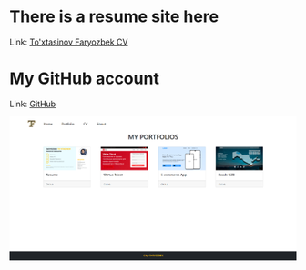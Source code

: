 # There is a resume site here

Link: [To'xtasinov Faryozbek CV](http://toxtasinov-faryozbek-portfolio.netlify.app/)

# My GitHub account

Link: [GitHub](https://github.com/faryozbekTFK)

![This is an image](https://github.com/faryozbekTFK/Portfolio/blob/Portfolio/src/assets/images/portfolio.png)
